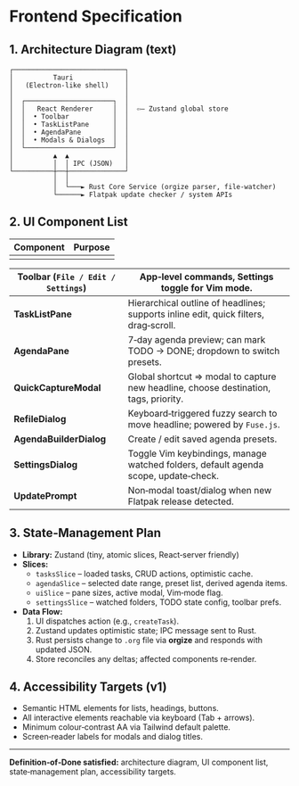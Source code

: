# Frontend Specification

## 1. Architecture Diagram (text)

```
┌────────────────────────────┐
│          Tauri             │
│   (Electron‑like shell)    │
│                            │
│  ┌──────────────────────┐  │
│  │   React Renderer     │  │  ⇦— Zustand global store
│  │  • Toolbar           │  │
│  │  • TaskListPane      │  │
│  │  • AgendaPane        │  │
│  │  • Modals & Dialogs  │  │
│  └──────────────────────┘  │
│          ▲  ▲              │
│          │  │ IPC (JSON)   │
└──────────┼──┼──────────────┘
           │  │
           │  └───► Rust Core Service (orgize parser, file‑watcher)
           └──────► Flatpak update checker / system APIs
```

## 2. UI Component List

| Component | Purpose |
| --------- | ------- |
|           |         |

| **Toolbar** (`File / Edit / Settings`) | App‑level commands, Settings toggle for Vim mode.                                    |
| -------------------------------------- | ------------------------------------------------------------------------------------ |
| **TaskListPane**                       | Hierarchical outline of headlines; supports inline edit, quick filters, drag‑scroll. |
| **AgendaPane**                         | 7‑day agenda preview; can mark TODO → DONE; dropdown to switch presets.              |
| **QuickCaptureModal**                  | Global shortcut ⇒ modal to capture new headline, choose destination, tags, priority. |
| **RefileDialog**                       | Keyboard‑triggered fuzzy search to move headline; powered by `Fuse.js`.              |
| **AgendaBuilderDialog**                | Create / edit saved agenda presets.                                                  |
| **SettingsDialog**                     | Toggle Vim keybindings, manage watched folders, default agenda scope, update‑check.  |
| **UpdatePrompt**                       | Non‑modal toast/dialog when new Flatpak release detected.                            |

## 3. State‑Management Plan

- **Library:** Zustand (tiny, atomic slices, React‑server friendly)
- **Slices:**
  - `tasksSlice` – loaded tasks, CRUD actions, optimistic cache.
  - `agendaSlice` – selected date range, preset list, derived agenda items.
  - `uiSlice` – pane sizes, active modal, Vim‑mode flag.
  - `settingsSlice` – watched folders, TODO state config, toolbar prefs.
- **Data Flow:**
  1. UI dispatches action (e.g., `createTask`).
  2. Zustand updates optimistic state; IPC message sent to Rust.
  3. Rust persists change to `.org` file via **orgize** and responds with updated JSON.
  4. Store reconciles any deltas; affected components re‑render.

## 4. Accessibility Targets (v1)

- Semantic HTML elements for lists, headings, buttons.
- All interactive elements reachable via keyboard (Tab + arrows).
- Minimum colour‑contrast AA via Tailwind default palette.
- Screen‑reader labels for modals and dialog titles.

---

**Definition‑of‑Done satisfied:** architecture diagram, UI component list, state‑management plan, accessibility targets.

